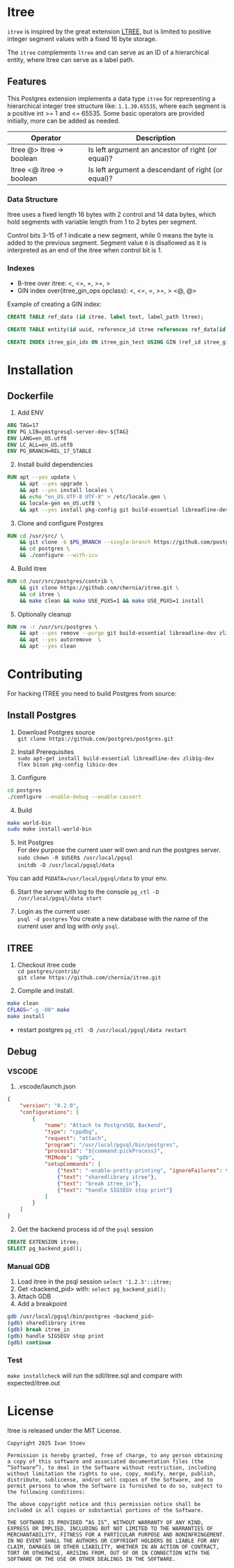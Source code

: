 # Itree 
`itree` is inspired by the great extension [LTREE](https://www.postgresql.org/docs/current/ltree.html), but is limited to positive integer segment values with a fixed 16 byte storage.

The `itree` complements `ltree` and can serve as an ID of a hierarchical entity, where ltree can serve as a label path.
## Features
This Postgres extension implements a data type `itree` for representing a hierarchical integer tree structure like: `1.1.30.65535`, where each segment is a positive int >= 1 and <= 65535. Some basic operators are provided initially, more can be added as needed.


| Operator  | Description                                                       |
|-----------|-------------------------------------------------------------------|
| ltree @> ltree → boolean | Is left argument an ancestor of right (or equal)?  |
| ltree <@ ltree → boolean | Is left argument a descendant of right (or equal)? |


### Data Structure
Itree uses a fixed length 16 bytes with 2 control and 14 data bytes, which hold segments with variable length  from 1 to 2 bytes per segment.

Control bits 3-15 of 1 indicate a new segment, while 0 means the byte is added to the previous segment. Segment value `0` is disallowed as it is interpreted as an end of the itree when control bit is 1. 

### Indexes
- B-tree over itree: <, <=, =, >=, >
- GIN index over(itree_gin_ops opclass): <, <=, =, >=, > <@, @> 

Example of creating a GIN index:
```sql
CREATE TABLE ref_data (id itree. label text, label_path ltree);

CREATE TABLE entity(id uuid, reference_id itree references ref_data(id));

CREATE INDEX itree_gin_idx ON itree_gin_test USING GIN (ref_id itree_gin_ops);

```

# Installation
## Dockerfile
1. Add ENV
```dockerfile
ARG TAG=17
ENV PG_LIB=postgresql-server-dev-${TAG}
ENV LANG=en_US.utf8
ENV LC_ALL=en_US.utf8
ENV PG_BRANCH=REL_17_STABLE
```
2. Install build dependencies
```dockerfile
RUN apt --yes update \
    && apt --yes upgrade \
    && apt --yes install locales \
    && echo "en_US.UTF-8 UTF-8" > /etc/locale.gen \
    && locale-gen en_US.utf8 \
    && apt --yes install pkg-config git build-essential libreadline-dev zlib1g-dev bison libkrb5-dev flex libicu-dev $PG_LIB
``` 
3. Clone and configure Postgres
```dockerfile
RUN cd /usr/src/ \
    && git clone -b $PG_BRANCH --single-branch https://github.com/postgres/postgres.git \
    && cd postgres \
    && ./configure --with-icu 
```

4. Build itree
```dockerfile
RUN cd /usr/src/postgres/contrib \
    && git clone https://github.com/chernia/itree.git \
    && cd itree \
    && make clean && make USE_PGXS=1 && make USE_PGXS=1 install
```

5. Optionally cleanup
```dockerfile
RUN rm -r /usr/src/postgres \
    && apt --yes remove --purge git build-essential libreadline-dev zlib1g-dev bison libkrb5-dev flex $PG_LIB \
    && apt --yes autoremove  \
    && apt --yes clean
```
# Contributing
For hacking ITREE you need to build Postgres from source:

## Install Postgres
1. Download Postgres source  
`git clone https://github.com/postgres/postgres.git`

2. Install Prerequisites  
`sudo apt-get install build-essential libreadline-dev zlib1g-dev flex bison pkg-config libicu-dev`

3. Configure  
```bash
cd postgres
./configure --enable-debug --enable-cassert
```

4. Build  
```bash
make world-bin
sudo make install-world-bin
```

5. Init Postgres  
For dev purpose the current user will own and run the postgres server.  
`sudo chown -R $USER$ /usr/local/pgsql`  
`initdb -D /usr/local/pgsql/data`

You can add `PGDATA=/usr/local/pgsql/data` to your env.

6. Start the server with log to the console
`pg_ctl -D /usr/local/pgsql/data start`

7. Login as the current user.  
`psql -d postgres`
You create a new database with the name of the current user and log with only `psql`.

## ITREE
1. Checkout itree code  
`cd postgres/contrib/`  
`git clone https://github.com/chernia/itree.git`

3. Compile and install.

```bash
make clean
CFLAGS="-g -O0" make
make install
```
- restart postgres 
`pg_ctl -D /usr/local/pgsql/data restart`

## Debug
### VSCODE

1. .vscode/launch.json
```json
{
    "version": "0.2.0",
    "configurations": [
        {
            "name": "Attach to PostgreSQL Backend",
            "type": "cppdbg",
            "request": "attach",
            "program": "/usr/local/pgsql/bin/postgres",
            "processId": "${command:pickProcess}",
            "MIMode": "gdb",
            "setupCommands": [
                {"text": "-enable-pretty-printing", "ignoreFailures": true},
                {"text": "sharedlibrary itree"},
                {"text": "break itree_in"},
                {"text": "handle SIGSEGV stop print"}
            ]
        }
    ]
}
```

2. Get the backend process id of the `psql` session
 ```sql
CREATE EXTENSION itree;
SELECT pg_backend_pid();

```

### Manual GDB
1. Load itree in the psql session
`select '1.2.3'::itree;`
2. Get <backend_pid> with: `select pg_backend_pid();`
3. Attach GDB 
4. Add a breakpoint
```bash
gdb /usr/local/pgsql/bin/postgres <backend_pid>
(gdb) sharedlibrary itree
(gdb) break itree_in
(gdb) handle SIGSEGV stop print
(gdb) continue
```
### Test
`make installcheck` will run the sdl/itree.sql and compare with expected/itree.out

# License
Itree is released under the MIT License.

```
Copyright 2025 Ivan Stoev

Permission is hereby granted, free of charge, to any person obtaining a copy of this software and associated documentation files (the “Software”), to deal in the Software without restriction, including without limitation the rights to use, copy, modify, merge, publish, distribute, sublicense, and/or sell copies of the Software, and to permit persons to whom the Software is furnished to do so, subject to the following conditions:

The above copyright notice and this permission notice shall be included in all copies or substantial portions of the Software.

THE SOFTWARE IS PROVIDED “AS IS”, WITHOUT WARRANTY OF ANY KIND, EXPRESS OR IMPLIED, INCLUDING BUT NOT LIMITED TO THE WARRANTIES OF MERCHANTABILITY, FITNESS FOR A PARTICULAR PURPOSE AND NONINFRINGEMENT. IN NO EVENT SHALL THE AUTHORS OR COPYRIGHT HOLDERS BE LIABLE FOR ANY CLAIM, DAMAGES OR OTHER LIABILITY, WHETHER IN AN ACTION OF CONTRACT, TORT OR OTHERWISE, ARISING FROM, OUT OF OR IN CONNECTION WITH THE SOFTWARE OR THE USE OR OTHER DEALINGS IN THE SOFTWARE.
```